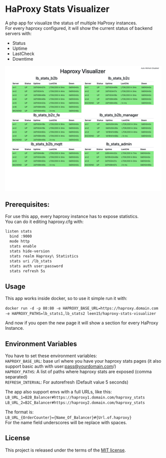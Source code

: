 # HaProxy Stats Visualizer
A php app for visualize the status of multiple HaProxy instances.  
For every haproxy configured, it will show the current status of backend servers with:  
- Status  
- Uptime  
- LastCheck  
- Downtime    

![Alt text](demo.png?raw=true "Demo Image")

## Prerequisites:
For use this app, every haproxy instance has to expose statistics.  
You can do it editing haproxy.cfg with:   
```
listen stats
  bind :9000
  mode http
  stats enable
  stats hide-version
  stats realm Haproxy\ Statistics
  stats uri /lb_stats
  stats auth user:password
  stats refresh 5s
```

## Usage

This app works inside docker, so to use it simple run it with:   

`docker run -d -p 80:80
-e HAPROXY_BASE_URL=https://haproxy.domain.com
-e HAPROXY_PATHS=lb_stats1,lb_stats2
 leen15/haproxy-stats-visualizer `

And now if you open the new page it will show a section for every HaProxy Instance.   


## Environment Variables  

You have to set these environment variables:  
`HAPROXY_BASE_URL`: base url where you have your haproxy stats pages (it also support basic auth with user:pass@yourdomain.com/)  
`HAPROXY_PATHS`: A list of paths where haproxy stats are exposed (comma separated)   
`REFRESH_INTERVAL`: For autorefresh (Default value 5 seconds)  

The app also support envs with a full URLs, like this:   
`LB_URL_1=B2B_Balancer#https://haproxy1.domain.com/haproxy_stats`
`LB_URL_2=B2C_Balancer#https://haproxy2.domain.com/haproxy_stats`

The format is:   
`LB_URL_{OrderCounter}={Name_Of_Balancer}#{Url.of.haproxy}`   
For the name field underscores will be replace with spaces.   
    
## License

This project is released under the terms of the [MIT license](http://en.wikipedia.org/wiki/MIT_License).

